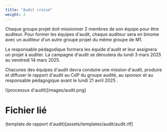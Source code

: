 ```yaml
---
title: "Audit croisé"
weight: 2
---
```


Chaque groupe projet doit missionner 2 membres de son équipe pour être auditeur.
Pour former les équipes d'audit, chaque auditeur sera en binome avec un auditeur d'un autre groupe projet du même groupe de M1.

Le responsable pédagodique formera les équide d'audit et leur assignera un projet à auditer. La campagne d'audit se déroulera du lundi 3 mars 2025 au vendredi 14 mars 2025.

Chacunes des équipes d'audit devra conduire une mission d'audit, produire et diffuser le rapport d'audit au CdP du groupe audité, au sponsor et au responsable pédagogique avant le lundi 21 avril 2025 .

!(processus d'audit)[images/audit.png]

# Fichier lié

(template de rapport d'audit)[assets/templates/audit/audit.rtf]

